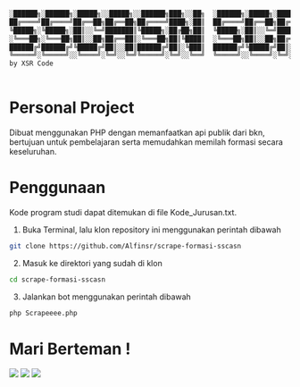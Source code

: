 ```bash
░██████╗░██████╗░█████╗░░█████╗░░██████╗███╗░░██╗  ░██████╗░█████╗░██████╗░░█████╗░██████╗░███████╗
██╔════╝██╔════╝██╔══██╗██╔══██╗██╔════╝████╗░██║  ██╔════╝██╔══██╗██╔══██╗██╔══██╗██╔══██╗██╔════╝
╚█████╗░╚█████╗░██║░░╚═╝███████║╚█████╗░██╔██╗██║  ╚█████╗░██║░░╚═╝██████╔╝███████║██████╔╝█████╗░░
░╚═══██╗░╚═══██╗██║░░██╗██╔══██║░╚═══██╗██║╚████║  ░╚═══██╗██║░░██╗██╔══██╗██╔══██║██╔═══╝░██╔══╝░░
██████╔╝██████╔╝╚█████╔╝██║░░██║██████╔╝██║░╚███║  ██████╔╝╚█████╔╝██║░░██║██║░░██║██║░░░░░███████╗
╚═════╝░╚═════╝░░╚════╝░╚═╝░░╚═╝╚═════╝░╚═╝░░╚══╝  ╚═════╝░░╚════╝░╚═╝░░╚═╝╚═╝░░╚═╝╚═╝░░░░░╚══════╝
by XSR Code
                                                                                                                                             
```
# Personal Project
Dibuat menggunakan PHP dengan memanfaatkan api publik dari bkn, bertujuan untuk pembelajaran serta memudahkan memilah formasi secara keseluruhan.

# Penggunaan
Kode program studi dapat ditemukan di file Kode_Jurusan.txt.
1. Buka Terminal, lalu klon repository ini menggunakan perintah dibawah
```bash
git clone https://github.com/Alfinsr/scrape-formasi-sscasn
```
2. Masuk ke direktori yang sudah di klon
```bash
cd scrape-formasi-sscasn
```
3. Jalankan bot menggunakan perintah dibawah
```bash
php Scrapeeee.php
```

# Mari Berteman !
<p>
    <a href="https://www.linkedin.com/in/alfinsr" target="_blank"><img src="https://img.shields.io/badge/Linkedin-alfinsr-blue" /></a>
    <a href="https://facebook.com/wacdm" target="_blank"><img src="https://img.shields.io/badge/Facebook-wacdm-blue" /></a>
    <a href="https://instagram.com/alf.insr" target="_blank"><img src="https://img.shields.io/badge/Instagram-@alf.insr-blue" /></a>
</p> 

